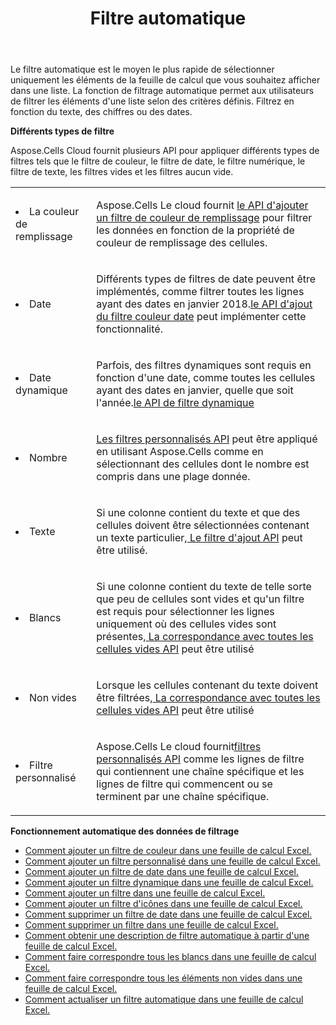 ﻿---
title: Filtre automatique
second_title: Aspose.Cells Cloud Documen
type: docs
url: /fr/autofilter/
aliases: [/working-with-autofilter/]
keywords: Get, add， delete, and so on for auto filter on an Excel worksheet
description: Les API Cloud Aspose.Cells prennent en charge l'obtention, l'ajout, la suppression, etc. pour le filtre automatique sur une feuille de calcul Excel. Le SDK prend en charge différents types de langages de développement. Ils incluent Android, C#, Go, Java, NodeJS, Perl, PHP, Python, Ruby et Swift.
weight: 100
kwords: Excel, Office Cloud, REST API, feuille de calcul, PDF, CSV, Json, Markdwon, filtre automatique
---
Le filtre automatique est le moyen le plus rapide de sélectionner uniquement les éléments de la feuille de calcul que vous souhaitez afficher dans une liste. La fonction de filtrage automatique permet aux utilisateurs de filtrer les éléments d'une liste selon des critères définis. Filtrez en fonction du texte, des chiffres ou des dates.



**Différents types de filtre** 

Aspose.Cells Cloud fournit plusieurs API pour appliquer différents types de filtres tels que le filtre de couleur, le filtre de date, le filtre numérique, le filtre de texte, les filtres vides et les filtres aucun vide.

<table class="table table-striped">
  <tr>
  <td class="col-md-2"> <li>La couleur de remplissage</li> </td>
  <td class="col-md-10">
  <p> Aspose.Cells Le cloud fournit
 <a href="/cells/fr/autofilter/add-color-filter/">le API d'ajouter un filtre de couleur de remplissage</a>
pour filtrer les données en fonction de la propriété de couleur de remplissage des cellules.</p>
  </td>
  </tr>
  <tr>
    <td class="col-md-2"> <li>Date</li> </td>
  <td class="col-md-10">
  <p>
Différents types de filtres de date peuvent être implémentés, comme filtrer toutes les lignes ayant des dates en janvier 2018.<a href="/cells/fr/autofilter/add-date-filter/">le API d'ajout du filtre couleur date</a> peut implémenter cette fonctionnalité.
</p>
  </td>
  </tr>
    <tr>
    <td class="col-md-2"> <li>Date dynamique</li> </td>
  <td class="col-md-10">
  <p>
 Parfois, des filtres dynamiques sont requis en fonction d'une date, comme toutes les cellules ayant des dates en janvier, quelle que soit l'année.<a href="/cells/fr/autofilter/add-dynamic-filter/">le API de filtre dynamique</a>  
</p>
  </td>
  </tr>
      <tr>
    <td class="col-md-2"> <li>Nombre</li> </td>
  <td class="col-md-10">
  <p>
<a href="/cells/fr/autofilter/add-filter/">Les filtres personnalisés API</a> peut être appliqué en utilisant Aspose.Cells comme en sélectionnant des cellules dont le nombre est compris dans une plage donnée.
</p>
  </td>
  </tr>
        <tr>
    <td class="col-md-2"> <li>Texte</li> </td>
  <td class="col-md-10">
  <p>
 Si une colonne contient du texte et que des cellules doivent être sélectionnées contenant un texte particulier,<a href="/cells/fr/autofilter/add-filter/"> Le filtre d'ajout API</a> peut être utilisé.
</p>
  </td>
  </tr>
          <tr>
    <td class="col-md-2"> <li>Blancs</li> </td>
  <td class="col-md-10">
  <p>

 Si une colonne contient du texte de telle sorte que peu de cellules sont vides et qu'un filtre est requis pour sélectionner les lignes uniquement où des cellules vides sont présentes,<a href="/cells/fr/autofilter/match-all-blank/"> La correspondance avec toutes les cellules vides API</a> peut être utilisé
</p>
  </td>
  </tr>
            <tr>
    <td class="col-md-2"> <li>Non vides</li> </td>
  <td class="col-md-10">
  <p>

 Lorsque les cellules contenant du texte doivent être filtrées,<a href="/cells/fr/autofilter/match-all-blank/"> La correspondance avec toutes les cellules vides API</a> peut être utilisé
</p>
  </td>
  </tr>
              <tr>
    <td class="col-md-2"> <li>Filtre personnalisé</li> </td>
  <td class="col-md-10">
  <p>
 Aspose.Cells Le cloud fournit<a href="/cells/fr/autofilter/add-dynamic-filter/">filtres personnalisés API</a> comme les lignes de filtre qui contiennent une chaîne spécifique et les lignes de filtre qui commencent ou se terminent par une chaîne spécifique.
</p>
  </td>
  </tr>
</table>


**Fonctionnement automatique des données de filtrage**

- [Comment ajouter un filtre de couleur dans une feuille de calcul Excel.](/cells/fr/autofilter/add-color-filter/)
- [Comment ajouter un filtre personnalisé dans une feuille de calcul Excel.](/cells/fr/autofilter/add-custom-filter/)
- [Comment ajouter un filtre de date dans une feuille de calcul Excel.](/cells/fr/autofilter/add-date-filter/)
- [Comment ajouter un filtre dynamique dans une feuille de calcul Excel.](/cells/fr/autofilter/add-dynamic-filter/)
- [Comment ajouter un filtre dans une feuille de calcul Excel.](/cells/fr/autofilter/add-filter/)
- [Comment ajouter un filtre d'icônes dans une feuille de calcul Excel.](/cells/fr/autofilter/add-icon-filter/)
- [Comment supprimer un filtre de date dans une feuille de calcul Excel.](/cells/fr/autofilter/delete-a-date-filter/)
- [Comment supprimer un filtre dans une feuille de calcul Excel.](/cells/fr/delete-filter/)
- [Comment obtenir une description de filtre automatique à partir d'une feuille de calcul Excel.](/cells/fr/autofilter/get/)
- [Comment faire correspondre tous les blancs dans une feuille de calcul Excel.](/cells/fr/autofilter/match-all-blank/)
- [Comment faire correspondre tous les éléments non vides dans une feuille de calcul Excel.](/cells/fr/autofilter/match-all-non-blank/)
- [Comment actualiser un filtre automatique dans une feuille de calcul Excel.](/cells/fr/autofilter/refresh/)

